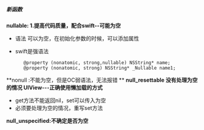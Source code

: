 ##### 新函数
 
**nullable: 1.提高代码质量，配合swift--可能为空**

- 语法  可以为空，在初始化参数的时候，可以添加属性
- swift是强语法

         @property (nonatomic, strong,nullable) NSString* name;
         @property (nonatomic, strong) NSString* _Nullable name1;

**nonull :不能为空，但是OC弱语法，无法报错   **
**null_resettable  没有处理为空的情况 UIView---正确使用懒加载的方式**
-  get方法不能返回nil，set可以传入为空
-  必须要处理为空的情况，重写set方法

**null_unspecified:不确定是否为空**
